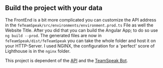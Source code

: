 ## Build the project with your data

The FrontEnd is a bit more complicated you can customize the API address in the `feTeamSpeak/src/environments/environment.prod.ts` File as well the Website Title.
After you did that you can build the Angular App; to do so use `ng build --prod`.
The generated files are now in `feTeamSpeak/dist/feTeamSpeak` you can take the whole folder and host it on your HTTP-Server.
I used NGINX, the configuration for a 'perfect' score of Lighthouse is in the `nginx` folder.

This project is dependent of the [API](https://nodejs.org/en/) and the [TeamSpeak Bot](https://nodejs.org/en/).